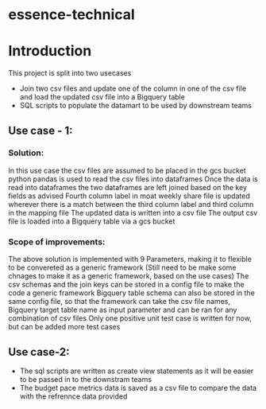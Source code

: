# essence-technical
# Introduction

This project is split into two usecases

- Join two csv files and update one of the column in one of the csv file and load the updated csv file into a Bigquery table
- SQL scripts to populate the datamart to be used by downstream teams

## Use case - 1:
### Solution:
In this use case the csv files are assumed to be placed in the gcs bucket
python pandas is used to read the csv files into dataframes
Once the data is read into dataframes the two dataframes are left joined based on the key fields as advised
Fourth column label in moat weekly share file is updated wherever there is a match between the third column label and third column in the mapping file
The updated data is written into a csv file
The output csv file is loaded into a Bigquery table via a gcs bucket

### Scope of improvements:
The above solution is implemented with 9 Parameters, making it to flexible to be convereted as a generic framework (Still need to be make some chnages to make it as a generic framework, based on the use cases)
The csv schemas and the join keys can be stored in a config file to make the code a generic framework
Bigquery table schema can also be stored in the same config file, so that the framework can take the csv file names, Bigquery target table name as input parameter and can be ran for any combination of csv files
Only one positive unit test case is written for now, but can be added more test cases

## Use case-2:
* The sql scripts are written as create view statements as it will be easier to be passed in to the downstram teams
* The budget pace metrics data is saved as a csv file to compare the data with the refrennce data provided
